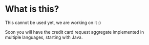 # What is this?

This cannot be used yet, we are working on it :)

Soon you will have the credit card request aggregate implemented in multiple languages, starting with Java.